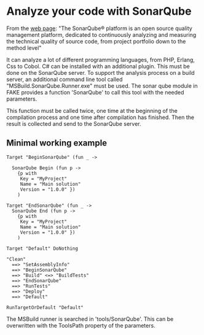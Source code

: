 # Analyze your code with SonarQube

From the [web page](http://sonarqube.org):
"The SonarQube® platform is an open source quality management platform, dedicated to continuously analyzing and measuring the technical quality of source code, from project portfolio down to the method level"

It can analyze a lot of different programming languages, from PHP, Erlang, Css to Cobol. C# can be installed
with an additional plugin. This must be done on the SonarQube server. 
To support the analysis process on a build server, an additional command line tool called "MSBuild.SonarQube.Runner.exe"
must be used. The sonar qube module in FAKE provides a function 'SonarQube' to call this tool with the needed parameters.

This function must be called twice, one time at the beginning of the compilation process and one time after
compilation has finished. Then the result is collected and send to the SonarQube server.


## Minimal working example

    Target "BeginSonarQube" (fun _ ->

      SonarQube Begin (fun p ->
        {p with
         Key = "MyProject"
         Name = "Main solution"
         Version = "1.0.0" })
        )

    Target "EndSonarQube" (fun _ ->
      SonarQube End (fun p ->
        {p with
         Key = "MyProject"
         Name = "Main solution"
         Version = "1.0.0" })
        )

    Target "Default" DoNothing

    "Clean"
      ==> "SetAssemblyInfo"
      ==> "BeginSonarQube"
      ==> "Build" <=> "BuildTests"
      ==> "EndSonarQube"
      ==> "RunTests"
      ==> "Deploy"
      ==> "Default"

    RunTargetOrDefault "Default"

The MSBuild runner is searched in 'tools/SonarQube'. This can be overwritten with the ToolsPath property of the parameters.
